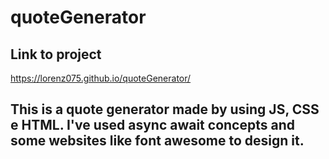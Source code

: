# quoteGenerator

## Link to project
https://lorenz075.github.io/quoteGenerator/

## This is a quote generator made by using JS, CSS e HTML. I've used async await concepts and some websites like font awesome to design it. 
